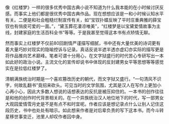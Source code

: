 像《红楼梦》一样的很多优秀中国古典小说不知道为什么我本能的在小时候讨厌反感。而事实上他们都是很优秀中国古典作品。现在想想应该是一和小时候认知水平有关。二便是和社会粗糙烂制宣传有关，如“宝钗扑蝶反映了平时庄重典雅的薛宝钗也有俏皮可爱的一面。”，“黛玉葬花凄凉唯美”，“红楼梦是以宝黛爱情故事为主线，封建家庭的生活百科全书”等等。于是我甚至觉得这本书有点矫情无聊。

然而事实上红楼梦不仅前80回剧情严谨描写细腻，书中还有大量优美的诗词更有着大量巧妙对现实的隐喻控诉与记录。真话反说半遮半透亦虚幻亦实际的描写更是将作品推向艺术巅峰。笔者可谓十分用心，在文字狱盛行的时代苦心专研写出一本如此好的政治小说。主流文化的宣传却说书中体现的反封建男女平等思想等等感觉实在是拉低红楼梦了。

清朝满族统治时期是一个喜欢篡改历史的朝代，而文字狱又盛行。“一句清风不识字，何故乱翻书”竟招来砍头。可见当时的文学氛围，尤其是汉人在写作上更加小心再小心，因此大多数人想说的话想表达的反抗是被压抑住的。一本书的创作往往是和他的创作时代背景相关的。在一个异族统治汉人地位地下的时代，写一部男女大观园爱情雪月史是不是有点不和时宜呢。作者应该是想记录点什么让别人记住这段历史，书中也处处有暗示。如此想来作者是对后辈负责的写下这本书。而今斗转星移世事变迁，池里人却叹作者囚中身。
